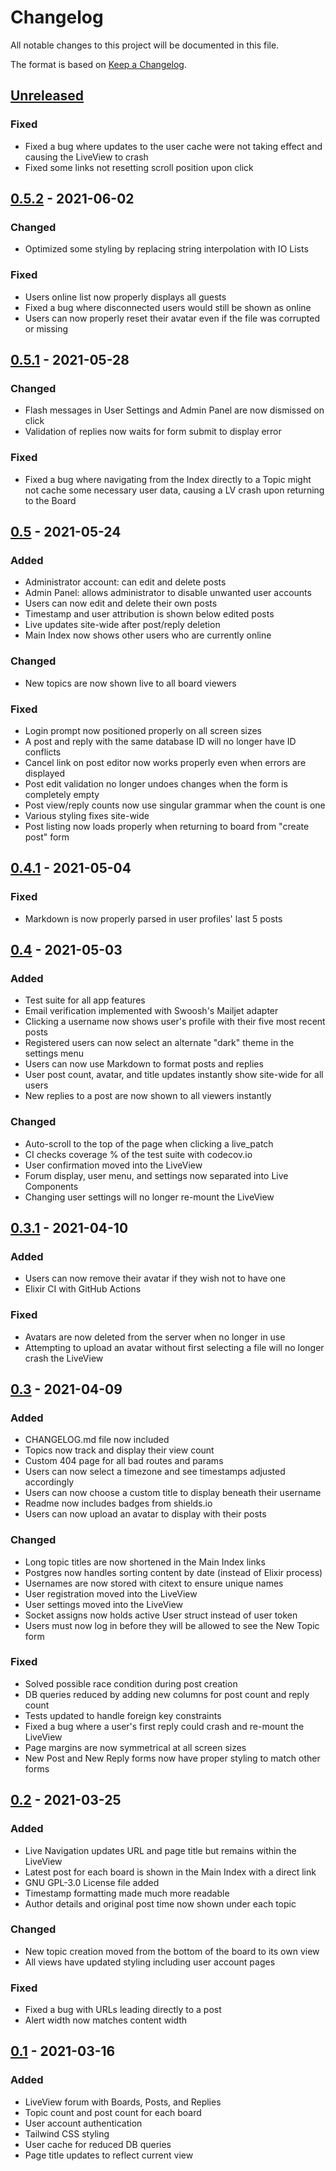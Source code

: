 # Changelog

All notable changes to this project will be documented in this file.

The format is based on [Keep a Changelog](https://keepachangelog.com/en/1.0.0/).

## [Unreleased]

### Fixed

- Fixed a bug where updates to the user cache were not taking effect and causing the LiveView to crash
- Fixed some links not resetting scroll position upon click

## [0.5.2] - 2021-06-02

### Changed

- Optimized some styling by replacing string interpolation with IO Lists

### Fixed

- Users online list now properly displays all guests
- Fixed a bug where disconnected users would still be shown as online
- Users can now properly reset their avatar even if the file was corrupted or missing

## [0.5.1] - 2021-05-28

### Changed

- Flash messages in User Settings and Admin Panel are now dismissed on click
- Validation of replies now waits for form submit to display error

### Fixed

- Fixed a bug where navigating from the Index directly to a Topic might not cache some necessary user data, causing a LV crash upon returning to the Board

## [0.5] - 2021-05-24

### Added

- Administrator account: can edit and delete posts
- Admin Panel: allows administrator to disable unwanted user accounts
- Users can now edit and delete their own posts
- Timestamp and user attribution is shown below edited posts
- Live updates site-wide after post/reply deletion
- Main Index now shows other users who are currently online

### Changed

- New topics are now shown live to all board viewers

### Fixed

- Login prompt now positioned properly on all screen sizes
- A post and reply with the same database ID will no longer have ID conflicts
- Cancel link on post editor now works properly even when errors are displayed
- Post edit validation no longer undoes changes when the form is completely empty
- Post view/reply counts now use singular grammar when the count is one
- Various styling fixes site-wide
- Post listing now loads properly when returning to board from "create post" form

## [0.4.1] - 2021-05-04

### Fixed

- Markdown is now properly parsed in user profiles' last 5 posts

## [0.4] - 2021-05-03

### Added

- Test suite for all app features
- Email verification implemented with Swoosh's Mailjet adapter
- Clicking a username now shows user's profile with their five most recent posts
- Registered users can now select an alternate "dark" theme in the settings menu
- Users can now use Markdown to format posts and replies
- User post count, avatar, and title updates instantly show site-wide for all users
- New replies to a post are now shown to all viewers instantly

### Changed

- Auto-scroll to the top of the page when clicking a live_patch
- CI checks coverage % of the test suite with codecov.io
- User confirmation moved into the LiveView
- Forum display, user menu, and settings now separated into Live Components
- Changing user settings will no longer re-mount the LiveView

## [0.3.1] - 2021-04-10

### Added

- Users can now remove their avatar if they wish not to have one
- Elixir CI with GitHub Actions

### Fixed

- Avatars are now deleted from the server when no longer in use
- Attempting to upload an avatar without first selecting a file will no longer crash the LiveView

## [0.3] - 2021-04-09

### Added

- CHANGELOG.md file now included
- Topics now track and display their view count
- Custom 404 page for all bad routes and params
- Users can now select a timezone and see timestamps adjusted accordingly
- Users can now choose a custom title to display beneath their username
- Readme now includes badges from shields.io
- Users can now upload an avatar to display with their posts

### Changed

- Long topic titles are now shortened in the Main Index links
- Postgres now handles sorting content by date (instead of Elixir process)
- Usernames are now stored with citext to ensure unique names
- User registration moved into the LiveView
- User settings moved into the LiveView
- Socket assigns now holds active User struct instead of user token
- Users must now log in before they will be allowed to see the New Topic form

### Fixed

- Solved possible race condition during post creation
- DB queries reduced by adding new columns for post count and reply count
- Tests updated to handle foreign key constraints
- Fixed a bug where a user's first reply could crash and re-mount the LiveView
- Page margins are now symmetrical at all screen sizes
- New Post and New Reply forms now have proper styling to match other forms

## [0.2] - 2021-03-25

### Added

- Live Navigation updates URL and page title but remains within the LiveView
- Latest post for each board is shown in the Main Index with a direct link
- GNU GPL-3.0 License file added
- Timestamp formatting made much more readable
- Author details and original post time now shown under each topic

### Changed

- New topic creation moved from the bottom of the board to its own view
- All views have updated styling including user account pages

### Fixed

- Fixed a bug with URLs leading directly to a post
- Alert width now matches content width

## [0.1] - 2021-03-16

### Added

- LiveView forum with Boards, Posts, and Replies
- Topic count and post count for each board
- User account authentication
- Tailwind CSS styling
- User cache for reduced DB queries
- Page title updates to reflect current view

[Unreleased]: https://github.com/APB9785/phxBB/compare/0.5.2...HEAD
[0.5.2]: https://github.com/APB9785/phxBB/compare/0.5.1...0.5.2
[0.5.1]: https://github.com/APB9785/phxBB/compare/0.5...0.5.1
[0.5]: https://github.com/APB9785/phxBB/compare/0.4.1...0.5
[0.4.1]: https://github.com/APB9785/phxBB/compare/0.4...0.4.1
[0.4]: https://github.com/APB9785/phxBB/compare/0.3.1...0.4
[0.3.1]: https://github.com/APB9785/phxBB/compare/0.3...0.3.1
[0.3]: https://github.com/APB9785/phxBB/compare/0.2...0.3
[0.2]: https://github.com/APB9785/phxBB/compare/0.1...0.2
[0.1]: https://github.com/APB9785/phxBB/releases/tag/0.1
